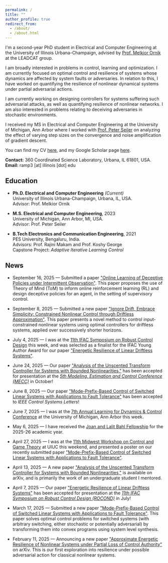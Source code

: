```yaml
---
permalink: /
title: ""
author_profile: true
redirect_from: 
  - /about/
  - /about.html
---
```


I'm a second-year PhD student in Electrical and Computer Engineering at the University of Illinois Urbana-Champaign, advised by [Prof. Melkior Ornik](https://mornik.web.illinois.edu/) at the LEADCAT group.

I am broadly interested in problems in control, learning and optimization. I am currently focused on optimal control and resilience of systems whose dynamics are affected by system faults or adversaries. In relation to this, I have worked on quantifying the resilience of nonlinear dynamical systems under partial adversarial actions.

I am currently working on designing controllers for systems suffering such adversarial attacks, as well as quantifying resilience of nonlinear networks. I am also interested in problems relating to deceiving adversaries in stochastic environments.

I received my MS in Electrical and Computer Engineering at the University of Michigan, Ann Arbor where I worked with [Prof. Peter Seiler](https://seiler.engin.umich.edu/) on analyzing the effect of varying step sizes on the convergence and noise amplification of gradient descent.

You can find my CV [here](https://ram-p.github.io/files/CV_RP.pdf), and my Google Scholar page [here](https://scholar.google.com/citations?user=YtKKnAEAAAAJ&hl=en).

**Contact:** 360 Coordinated Science Laboratory, Urbana, IL 61801, USA. \
**Email:** ramp3 \[at\] illinois \[dot\] edu

Education
------
- **Ph.D. Electrical and Computer Engineering** _(Current)_ \
University of Illinois Urbana-Champaign, Urbana, IL, USA. \
Advisor: Prof. Melkior Ornik

- **M.S. Electrical and Computer Engineering**, 2023 \
University of Michigan, Ann Arbor, MI, USA. \
Advisor: Prof. Peter Seiler

- **B.Tech Electronics and Communication Engineering**, 2021 \
PES University, Bengaluru, India. \
Advisors: Prof. Rajini Makam and Prof. Koshy George \
Capstone Project: _Adaptive Iterative Learning Control_

News
------
- September 16, 2025 — Submitted a paper ["Online Learning of Deceptive Policies under Intermittent Observation"](https://arxiv.org/abs/2509.14453). This paper proposes the use of Theory of Mind (ToM) to inform online reinforcement learning (RL) and design deceptive policies for an agent, in the setting of supervisory control.

- September 8, 2025 — Submitted a new paper ["Ignore Drift, Embrace Simplicity: Constrained Nonlinear Control through Driftless Approximation"](https://arxiv.org/abs/2509.06188). This paper presents a novel method to control input-constrained nonlinear systems using optimal controllers for driftless systems, applied over successively shorter horizons.

- July 4, 2025 — I was at the [11th IFAC Symposium on Robust Control Design](https://conferences.ifac-control.org/rocond2025/) this week, and was selected as a finalist for the IFAC Young Author Award for our paper ["Energetic Resilience of Linear Driftless Systems"](https://arxiv.org/abs/2410.00323).

- June 24, 2025 — Our paper ["Analysis of the Unscented Transform Controller for Systems with Bounded Nonlinearities,"](https://arxiv.org/abs/2504.08579) has been accepted for presentation at the [_5th Modeling, Estimation and Control Conference (MECC)_](https://mecc2025.a2c2.org/) in October!

- June 8, 2025 — Our paper ["Mode-Prefix-Based Control of Switched Linear Systems with Applications to Fault Tolerance"](https://arxiv.org/abs/2505.13105) has been accepted to _IEEE Control Systems Letters_!

- June 7, 2025 — I was at the [7th Annual Learning for Dynamics & Control Conference](https://sites.google.com/umich.edu/l4dc2025/) at the University of Michigan, Ann Arbor this week.

- May 6, 2025 — I have received the [Joan and Lalit Bahl Fellowship](https://ece.illinois.edu/academics/grad/fellowships/bahl) for the 2025-26 academic year.

- April 27, 2025 — I was at the [11th Midwest Workshop on Control and Game Theory](https://publish.illinois.edu/11th-midwest-workshop-on-control-and-game-theory/) at UIUC this weekend, and presented a poster on our recently submitted paper ["Mode-Prefix-Based Control of Switched Linear Systems with Applications to Fault Tolerance"](https://arxiv.org/abs/2505.13105).

- April 13, 2025 — A new paper ["Analysis of the Unscented Transform Controller for Systems with Bounded Nonlinearities,"](https://arxiv.org/abs/2504.08579) is available on arXiv, and is primarily the work of an undergraduate student I mentored.

- April 7, 2025 — Our paper ["Energetic Resilience of Linear Driftless Systems"](https://arxiv.org/abs/2410.00323) has been accepted for presentation at the [_11th IFAC Symposium on Robust Control Design (ROCOND)_](https://conferences.ifac-control.org/rocond2025/) in July!

- March 17, 2025 — Submitted a new paper ["Mode-Prefix-Based Control of Switched Linear Systems with Applications to Fault Tolerance"](https://arxiv.org/abs/2505.13105). This paper solves optimal control problems for switched systems (with arbitrary switching, either stochastic or potentially adversarial) by transforming them into convex programs using system level synthesis. 

- February 11, 2025 — Announcing a new paper ["Approximate Energetic Resilience of Nonlinear Systems under Partial Loss of Control Authority"](https://arxiv.org/abs/2502.07603) on arXiv. This is our first exploration into resilience under possible adversarial action for classical nonlinear systems.